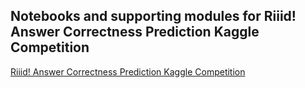 ## Notebooks and supporting modules for Riiid! Answer Correctness Prediction Kaggle Competition

[Riiid! Answer Correctness Prediction Kaggle Competition](https://www.kaggle.com/c/riiid-test-answer-prediction/overview)